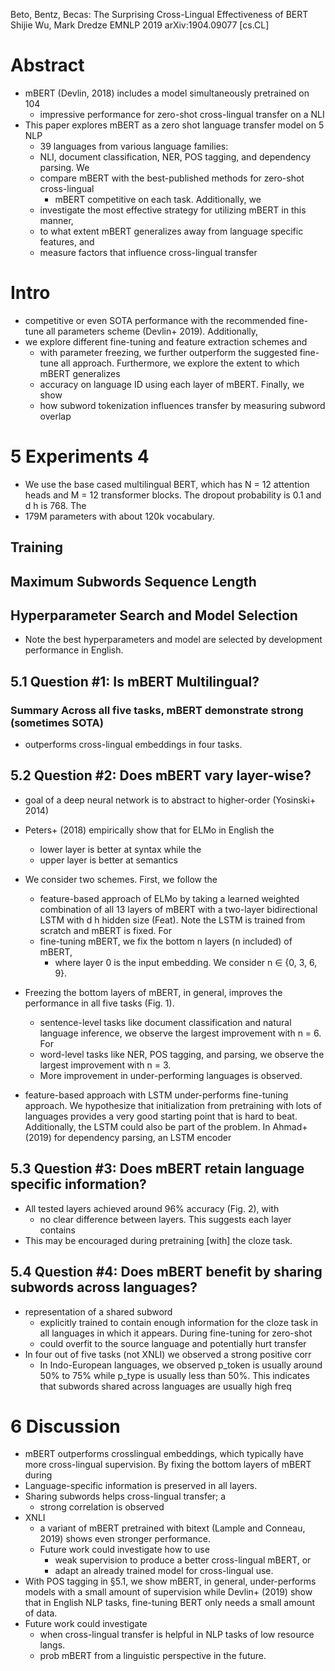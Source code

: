 Beto, Bentz, Becas: The Surprising Cross-Lingual Effectiveness of BERT
Shijie Wu, Mark Dredze
EMNLP 2019 arXiv:1904.09077 [cs.CL]

# Abstract

* mBERT (Devlin, 2018) includes a model simultaneously pretrained on 104
  * impressive performance for zero-shot cross-lingual transfer on a NLI
* This paper explores mBERT as a zero shot language transfer model on 5 NLP
  * 39 languages from various language families: 
  * NLI, document classification, NER, POS tagging, and dependency parsing. We
  * compare mBERT with the best-published methods for zero-shot cross-lingual
    * mBERT competitive on each task.  Additionally, we 
  * investigate the most effective strategy for utilizing mBERT in this manner,
  * to what extent mBERT generalizes away from language specific features, and
  * measure factors that influence cross-lingual transfer

# Intro

* competitive or even SOTA performance with the recommended fine-tune all
  parameters scheme (Devlin+ 2019). Additionally, 
* we explore different fine-tuning and feature extraction schemes and
  * with parameter freezing, we further outperform the suggested fine-tune all
    approach. Furthermore, we explore the extent to which mBERT generalizes
  * accuracy on language ID using each layer of mBERT.  Finally, we show 
  * how subword tokenization influences transfer by measuring subword overlap

# 5 Experiments 4

* We use the base cased multilingual BERT, which has N = 12 attention heads and
  M = 12 transformer blocks. The dropout probability is 0.1 and d h is 768. The
* 179M parameters with about 120k vocabulary.

## Training

## Maximum Subwords Sequence Length 

## Hyperparameter Search and Model Selection

* Note the best hyperparameters and model are selected by development
  performance in English.

## 5.1 Question #1: Is mBERT Multilingual?

### Summary Across all five tasks, mBERT demonstrate strong (sometimes SOTA)

* outperforms cross-lingual embeddings in four tasks. 

## 5.2 Question #2: Does mBERT vary layer-wise?

* goal of a deep neural network is to abstract to higher-order (Yosinski+ 2014)
* Peters+ (2018) empirically show that for ELMo in English the 
  * lower layer is better at syntax while the 
  * upper layer is better at semantics
* We consider two schemes. First, we follow the 
  * feature-based approach of ELMo by taking a learned weighted combination of
    all 13 layers of mBERT with a two-layer bidirectional LSTM with d h hidden
    size (Feat). Note the LSTM is trained from scratch and mBERT is fixed. For
  * fine-tuning mBERT, we fix the bottom n layers (n included) of mBERT, 
    * where layer 0 is the input embedding. We consider n ∈ {0, 3, 6, 9}.  
* Freezing the bottom layers of mBERT, in general, improves the performance in
  all five tasks (Fig. 1). 
  * sentence-level tasks like document classification and natural language
    inference, we observe the largest improvement with n = 6.  For 
  * word-level tasks like NER, POS tagging, and parsing, we observe the largest
    improvement with n = 3. 
  * More improvement in under-performing languages is observed.

* feature-based approach with LSTM under-performs fine-tuning approach. We
  hypothesize that initialization from pretraining with lots of languages
  provides a very good starting point that is hard to beat.  Additionally, the
  LSTM could also be part of the problem. In Ahmad+ (2019) for dependency
  parsing, an LSTM encoder

## 5.3 Question #3: Does mBERT retain language specific information?

* All tested layers achieved around 96% accuracy (Fig. 2), with 
  * no clear difference between layers.  This suggests each layer contains
* This may be encouraged during pretraining [with] the cloze task.

## 5.4 Question #4: Does mBERT benefit by sharing subwords across languages?

* representation of a shared subword 
  * explicitly trained to contain enough information for the cloze task in all
    languages in which it appears.  During fine-tuning for zero-shot
  * could overfit to the source language and potentially hurt transfer
* In four out of five tasks (not XNLI) we observed a strong positive corr 
  * In Indo-European languages, we observed 
    p_token is usually around 50% to 75% while p_type is usually less than 50%.
    This indicates that subwords shared across languages are usually high freq

# 6 Discussion

* mBERT outperforms crosslingual embeddings, which typically have more
  cross-lingual supervision. By fixing the bottom layers of mBERT during
* Language-specific information is preserved in all layers.  
* Sharing subwords helps cross-lingual transfer; a 
  * strong correlation is observed
* XNLI
  * a variant of mBERT pretrained with bitext (Lample and Conneau, 2019) shows
    even stronger performance. 
  * Future work could investigate how to use 
    * weak supervision to produce a better cross-lingual mBERT, or 
    * adapt an already trained model for cross-lingual use.  
* With POS tagging in §5.1, we show mBERT, in general, under-performs models
  with a small amount of supervision while Devlin+ (2019) show that in English
  NLP tasks, fine-tuning BERT only needs a small amount of data.  
* Future work could investigate 
  * when cross-lingual transfer is helpful in NLP tasks of low resource langs.
  * prob mBERT from a linguistic perspective in the future.
